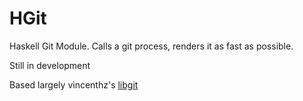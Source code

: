 HGit
===========================================

Haskell Git Module. Calls a git process, renders it as fast as possible.

Still in development 

Based largely vincenthz's
[libgit](https://github.com/vincenthz/hs-libgit/blob/master/Lib/Git/Tree.hs)

